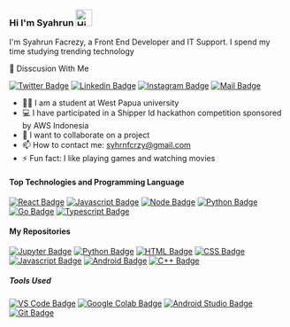 ### Hi I'm Syahrun <img src="https://user-images.githubusercontent.com/1303154/88677602-1635ba80-d120-11ea-84d8-d263ba5fc3c0.gif" width="30px" alt="Hi">
I'm Syahrun Facrezy, a Front End Developer and IT Support. I spend my time studying trending technology 

:e-mail: Disscusion With Me

[![Twitter Badge](https://img.shields.io/badge/-@syhrnfcrzy1-1ca0f1?style=flat&labelColor=1ca0f1&logo=twitter&logoColor=white&link=https://twitter.com/syhrnfcrzy1)](https://twitter.com/syhrnfcrzy1) [![Linkedin Badge](https://img.shields.io/badge/-Syahrun-0e76a8?style=flat&labelColor=0e76a8&logo=linkedin&logoColor=white)](https://www.linkedin.com/in/syahrun-facrezy-5299161a8/) [![Instagram Badge](https://img.shields.io/badge/-@syhrnfcrzy-e84393?style=flat&labelColor=e84393&logo=instagram&logoColor=white)](https://www.instagram.com/syhrnfcrzy/) [![Mail Badge](https://img.shields.io/badge/-syhrnfcrzy-c0392b?style=flat&labelColor=c0392b&logo=gmail&logoColor=white)](mailto:syhrnfcrzy@gmail.com)


- 👨‍🎓 I am a student at West Papua university
- 💻 I have participated in a Shipper Id hackathon competition sponsored by AWS Indonesia 
- 👯 I want to collaborate on a project
- 📫 How to contact me: syhrnfcrzy@gmail.com
- ⚡ Fun fact: I like playing games and watching movies 

#### Top Technologies and Programming Language 
[![React Badge](https://img.shields.io/badge/-React-61DBFB?style=for-the-badge&labelColor=black&logo=react&logoColor=61DBFB)](https://reactjs.org/) [![Javascript Badge](https://img.shields.io/badge/-Javascript-F0DB4F?style=for-the-badge&labelColor=black&logo=javascript&logoColor=F0DB4F)](https://www.javascript.com/) [![Node Badge](https://img.shields.io/badge/-Node_JS-339933?style=for-the-badge&labelColor=black&logo=Node.js&logoColor=339933)](https://nodejs.org/en/) [![Python Badge](https://img.shields.io/badge/-Python-3776AB?style=for-the-badge&labelColor=black&logo=Python&logoColor=fcfcfc)](https://www.python.org/) [![Go Badge](https://img.shields.io/badge/-GOLANG-00ADD8?style=for-the-badge&labelColor=black&logo=Go&logoColor=00ADD8)](https://golang.org/) [![Typescript Badge](https://img.shields.io/badge/-Typescript-007acc?style=for-the-badge&labelColor=black&logo=typescript&logoColor=007acc)](https://www.typescriptlang.org/)


#### My Repositories

[![Jupyter Badge](https://img.shields.io/badge/-Jupyter_NOTEBOOK-F37626?style=for-the-badge&labelColor=black&logo=Jupyter&logoColor=F37626)](https://github.com/syhrnfcrzy/Market-Basket-Analysis) [![Python Badge](https://img.shields.io/badge/-Python-3776AB?style=for-the-badge&labelColor=black&logo=Python&logoColor=fcfcfc)](https://github.com/syhrnfcrzy/Get-IP-From-URL) [![HTML Badge](https://img.shields.io/badge/-HTML-e34f26?style=for-the-badge&labelColor=black&logo=HTML5&logoColor=e34f26)](https://github.com/syhrnfcrzy/201855202065-syahrun/blob/master/tugas-3.html) [![CSS Badge](https://img.shields.io/badge/-CSS-1572B6?style=for-the-badge&labelColor=black&logo=CSS3&logoColor=1572B6)](https://github.com/syhrnfcrzy/Form-Validasi-JS) [![Javascript Badge](https://img.shields.io/badge/-Javascript-F0DB4F?style=for-the-badge&labelColor=black&logo=javascript&logoColor=F0DB4F)](https://github.com/syhrnfcrzy/create-react-app-auth-amplify) [![Android Badge](https://img.shields.io/badge/-Java-3DDC84?style=for-the-badge&labelColor=black&logo=Android&logoColor=3DDC84)](https://github.com/syhrnfcrzy/Login-UI) [![C++ Badge](https://img.shields.io/badge/-C++-00599C?style=for-the-badge&labelColor=black&logo=C&logoColor=00599C)](https://github.com/syhrnfcrzy/Nilai-dan-PPN) 


##### Tools Used
[![VS Code Badge](https://img.shields.io/badge/-VS_Code-007ACC?style=for-the-badge&labelColor=black&logo=visual-studio-code&logoColor=007ACC)](https://code.visualstudio.com/) [![Google Colab Badge](https://img.shields.io/badge/-Google_Colab-F9AB00?style=for-the-badge&labelColor=black&logo=google-colab&logoColor=F9AB00)](https://colab.research.google.com) [![Android Studio Badge](https://img.shields.io/badge/-Android_Studio-3DDC84?style=for-the-badge&labelColor=black&logo=Android-Studio&logoColor=3DDC84)](https://developer.android.com/studio/) [![Git Badge](https://img.shields.io/badge/-git-F05032?style=for-the-badge&labelColor=black&logo=git&logoColor=F05032)](https://developer.android.com/studio/) 
<!--
**syhrnfcrzy/syhrnfcrzy** is a ✨ _special_ ✨ repository because its `README.md` (this file) appears on your GitHub profile.

Here are some ideas to get you started:

- 🔭 I’m currently working on ...
- 🌱 I’m currently learning ...
- 👯 I’m looking to collaborate on ...
- 🤔 I’m looking for help with ...
- 💬 Ask me about ...
- 📫 How to reach me: ...
- 😄 Pronouns: ...
- ⚡ Fun fact: ...
-->
